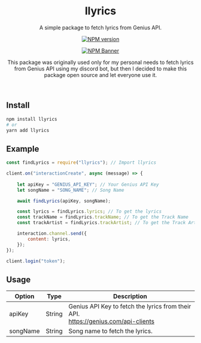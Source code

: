 <div align="center">
  <h1>llyrics</h1>
  <p>A simple package to fetch lyrics from Genius API.</p>
  <p>
  <a href="https://www.npmjs.com/package/llyrics"><img src="https://img.shields.io/npm/v/llyrics?maxAge=3600" alt="NPM version" /></a>
  <p>
  <p>
    <a href="https://www.npmjs.com/package/llyrics"><img src="https://nodei.co/npm/llyrics.png?downloads=true&stars=true" alt="NPM Banner"></a>
  </p>

  <p>This package was originally used only for my personal needs to fetch lyrics from Genius API using my discord bot, but then I decided to make this package open source and let everyone use it.</p>
  </div>
  <br>

  ## Install
```sh
npm install llyrics
# or
yarn add llyrics
```

## Example
```js
const findLyrics = require("llyrics"); // Import llyrics

client.on("interactionCreate", async (message) => {
    
    let apiKey = "GENIUS_API_KEY"; // Your Genius API Key
    let songName = "SONG_NAME"; // Song Name

    await findLyrics(apiKey, songName);

    const lyrics = findLyrics.lyrics; // To get the lyrics
    const trackName = findLyrics.trackName; // To get the Track Name
    const trackArtist = findLyrics.trackArtist; // To get the Track Artis

    interaction.channel.send({
        content: lyrics,
    });
});

client.login("token");
```

## Usage

| Option                 | Type                   | Description                                                                                                 |
|------------------------|------------------------|-------------------------------------------------------------------------------------------------------------|
| apiKey                | String                  | Genius API Key to fetch the lyrics from their API. <br> https://genius.com/api-clients                      |
| songName              | String                  | Song name to fetch the lyrics.                                                                              |                                                                           |
